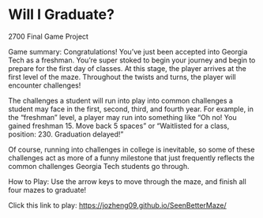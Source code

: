 # Will I Graduate?
2700 Final Game Project

Game summary: Congratulations! You’ve just been accepted into Georgia Tech as a freshman. You’re super stoked to begin your journey and begin to prepare for the first day of classes. At this stage, the player arrives at the first level of the maze. Throughout the twists and turns, the player will encounter challenges! 

The challenges a student will run into play into common challenges a student may face in the first, second, third, and fourth year. For example, in the “freshman” level, a player may run into something like “Oh no! You gained freshman 15. Move back 5 spaces” or “Waitlisted for a class, position: 230. Graduation delayed!” 

Of course, running into challenges in college is inevitable, so some of these challenges act as more of a funny milestone that just frequently reflects the common challenges Georgia Tech students go through.

How to Play: Use the arrow keys to move through the maze, and finish all four mazes to graduate!

Click this link to play: https://jozheng09.github.io/SeenBetterMaze/
